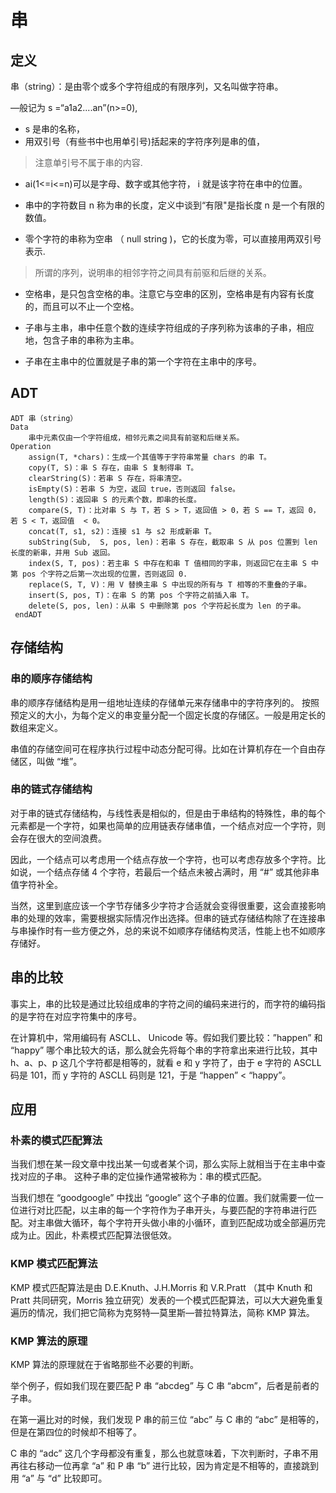 # 串
## 定义
串（string）：是由零个或多个字符组成的有限序列，又名叫做字符串。

—般记为 s =“a1a2....an”(n>=0),
- s 是串的名称，
- 用双引号（有些书中也用单引号)括起来的字符序列是串的值，
> 注意单引号不属于串的内容.

- ai(1<=i<=n)可以是字母、数字或其他字符， i 就是该字符在串中的位置。

- 串中的字符数目 n 称为串的长度，定义中谈到“有限"是指长度 n 是一个有限的数值。

- 零个字符的串称为空串 （ null string )，它的长度为零，可以直接用两双引号表示.

> 所谓的序列，说明串的相邻字符之间具有前驱和后继的关系。

- 空格串，是只包含空格的串。注意它与空串的区別，空格串是有内容有长度的，而且可以不止一个空格。

- 子串与主串，串中任意个数的连续字符组成的子序列称为该串的子串，相应地，包含子串的串称为主串。
- 子串在主串中的位置就是子串的第一个字符在主串中的序号。
## ADT
```
ADT 串（string）
Data
    串中元素仅由一个字符组成，相邻元素之间具有前驱和后继关系。
Operation
    assign(T, *chars)：生成一个其值等于字符串常量 chars 的串 T。
    copy(T, S)：串 S 存在，由串 S 复制得串 T。
    clearString(S)：若串 S 存在，将串清空。
    isEmpty(S)：若串 S 为空，返回 true，否则返回 false。
    length(S)：返回串 S 的元素个数，即串的长度。
    compare(S, T)：比对串 S 与 T，若 S > T，返回值 > 0，若 S == T，返回 0，若 S < T，返回值  < 0。
    concat(T, s1, s2)：连接 s1 与 s2 形成新串 T。
    subString(Sub,  S, pos, len)：若串 S 存在，截取串 S 从 pos 位置到 len 长度的新串，并用 Sub 返回。
    index(S, T, pos)：若主串 S 中存在和串 T 值相同的字串，则返回它在主串 S 中第 pos 个字符之后第一次出现的位置，否则返回 0.
    replace(S, T, V)：用 V 替换主串 S 中出现的所有与 T 相等的不重叠的子串。
    insert(S, pos, T)：在串 S 的第 pos 个字符之前插入串 T。
    delete(S, pos, len)：从串 S 中删除第 pos 个字符起长度为 len 的子串。
 endADT
```
## 存储结构
### 串的顺序存储结构
串的顺序存储结构是用一组地址连续的存储单元来存储串中的字符序列的。 按照预定义的大小，为每个定义的串变量分配一个固定长度的存储区。一般是用定长的数组来定义。

串值的存储空间可在程序执行过程中动态分配可得。比如在计算机存在一个自由存储区，叫做 “堆”。
### 串的链式存储结构
对于串的链式存储结构，与线性表是相似的，但是由于串结构的特殊性，串的每个元素都是一个字符，如果也简单的应用链表存储串值，一个结点对应一个字符，则会存在很大的空间浪费。

因此，一个结点可以考虑用一个结点存放一个字符，也可以考虑存放多个字符。比如说，一个结点存储 4 个字符，若最后一个结点未被占满时，用 “#” 或其他非串值字符补全。

当然，这里到底应该一个字节存储多少字符才合适就会变得很重要，这会直接影响串的处理的效率，需要根据实际情况作出选择。但串的链式存储结构除了在连接串与串操作时有一些方便之外，总的来说不如顺序存储结构灵活，性能上也不如顺序存储好。

## 串的比较
事实上，串的比较是通过比较组成串的字符之间的编码来进行的，而字符的编码指的是字符在对应字符集中的序号。

在计算机中，常用编码有 ASCLL、 Unicode 等。假如我们要比较：”happen” 和 “happy” 哪个串比较大的话，那么就会先将每个串的字符拿出来进行比较，其中 h、a、p、p 这几个字符都是相等的，就看 e 和 y 字符了，由于 e 字符的 ASCLL 码是 101，而 y 字符的 ASCLL 码则是 121，于是 “happen” < “happy”。

## 应用
### 朴素的模式匹配算法
当我们想在某一段文章中找出某一句或者某个词，那么实际上就相当于在主串中查找对应的子串。 
这种子串的定位操作通常被称为：串的模式匹配。

当我们想在 “goodgoogle” 中找出 “google” 这个子串的位置。我们就需要一位一位进行对比匹配，以主串的每一个字符作为子串开头，与要匹配的字符串进行匹配。对主串做大循环，每个字符开头做小串的小循环，直到匹配成功或全部遍历完成为止。因此，朴素模式匹配算法很低效。

### KMP 模式匹配算法
KMP 模式匹配算法是由 D.E.Knuth、J.H.Morris 和 V.R.Pratt （其中 Knuth 和 Pratt 共同研究，Morris 独立研究）发表的一个模式匹配算法，可以大大避免重复遍历的情况，我们把它简称为克努特—莫里斯—普拉特算法，简称 KMP 算法。
### KMP 算法的原理
KMP 算法的原理就在于省略那些不必要的判断。

举个例子，假如我们现在要匹配 P 串 “abcdeg” 与 C 串 “abcm”，后者是前者的子串。

在第一遍比对的时候，我们发现 P 串的前三位 “abc” 与 C 串的 “abc” 是相等的，但是在第四位的时候却不相等了。

C 串的 “adc” 这几个字母都没有重复，那么也就意味着，下次判断时，子串不用再往右移动一位再拿 “a” 和 P 串 “b” 进行比较，因为肯定是不相等的，直接跳到用 “a” 与 “d” 比较即可。

